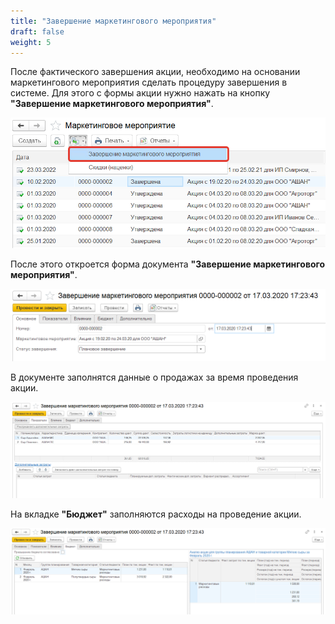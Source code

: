 ```yaml
---
title: "Завершение маркетингового мероприятия"
draft: false
weight: 5
---
```


После фактического завершения акции, необходимо на основании маркетингового мероприятия сделать процедуру завершения в системе. Для этого с формы акции нужно нажать на кнопку **"Завершение маркетингового мероприятия"**.

[![1][1]][1]

После этого откроется форма документа **"Завершение маркетингового мероприятия"**.

[![2][2]][2]

В документе заполнятся данные о продажах за время проведения акции.

[![3][3]][3]

На вкладке **"Бюджет"** заполняются расходы на проведение акции.

[![4][4]][4]

[1]: 1.png
[2]: 2.png
[3]: 3.png
[4]: 4.png
